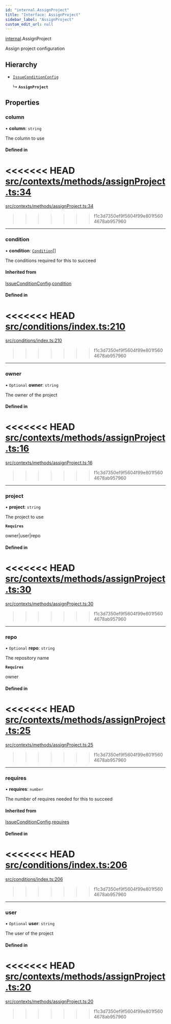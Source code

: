 ```yaml
---
id: "internal.AssignProject"
title: "Interface: AssignProject"
sidebar_label: "AssignProject"
custom_edit_url: null
---
```


<!-- @format -->

[internal](../modules/internal.md).AssignProject

Assign project configuration

## Hierarchy

- [`IssueConditionConfig`](IssueConditionConfig.md)

  ↳ **`AssignProject`**

## Properties

### column

• **column**: `string`

The column to use

#### Defined in

<<<<<<< HEAD
[src/contexts/methods/assignProject.ts:34](https://github.com/Resnovas/smartcloud/blob/b9e22a9/src/contexts/methods/assignProject.ts#L34)
=======
[src/contexts/methods/assignProject.ts:34](https://github.com/Resnovas/smartcloud/blob/b91f5b4/src/contexts/methods/assignProject.ts#L34)

> > > > > > > f1c3d7350ef9f5604f99e801f5604678ab957960

---

### condition

• **condition**: [`Condition`](../#condition)[]

The conditions required for this to succeed

#### Inherited from

[IssueConditionConfig](IssueConditionConfig.md).[condition](IssueConditionConfig.md#condition)

#### Defined in

<<<<<<< HEAD
[src/conditions/index.ts:210](https://github.com/Resnovas/smartcloud/blob/b9e22a9/src/conditions/index.ts#L210)
=======
[src/conditions/index.ts:210](https://github.com/Resnovas/smartcloud/blob/b91f5b4/src/conditions/index.ts#L210)

> > > > > > > f1c3d7350ef9f5604f99e801f5604678ab957960

---

### owner

• `Optional` **owner**: `string`

The owner of the project

#### Defined in

<<<<<<< HEAD
[src/contexts/methods/assignProject.ts:16](https://github.com/Resnovas/smartcloud/blob/b9e22a9/src/contexts/methods/assignProject.ts#L16)
=======
[src/contexts/methods/assignProject.ts:16](https://github.com/Resnovas/smartcloud/blob/b91f5b4/src/contexts/methods/assignProject.ts#L16)

> > > > > > > f1c3d7350ef9f5604f99e801f5604678ab957960

---

### project

• **project**: `string`

The project to use

**`Requires`**

owner|user|repo

#### Defined in

<<<<<<< HEAD
[src/contexts/methods/assignProject.ts:30](https://github.com/Resnovas/smartcloud/blob/b9e22a9/src/contexts/methods/assignProject.ts#L30)
=======
[src/contexts/methods/assignProject.ts:30](https://github.com/Resnovas/smartcloud/blob/b91f5b4/src/contexts/methods/assignProject.ts#L30)

> > > > > > > f1c3d7350ef9f5604f99e801f5604678ab957960

---

### repo

• `Optional` **repo**: `string`

The repository name

**`Requires`**

owner

#### Defined in

<<<<<<< HEAD
[src/contexts/methods/assignProject.ts:25](https://github.com/Resnovas/smartcloud/blob/b9e22a9/src/contexts/methods/assignProject.ts#L25)
=======
[src/contexts/methods/assignProject.ts:25](https://github.com/Resnovas/smartcloud/blob/b91f5b4/src/contexts/methods/assignProject.ts#L25)

> > > > > > > f1c3d7350ef9f5604f99e801f5604678ab957960

---

### requires

• **requires**: `number`

The number of requires needed for this to succeed

#### Inherited from

[IssueConditionConfig](IssueConditionConfig.md).[requires](IssueConditionConfig.md#requires)

#### Defined in

<<<<<<< HEAD
[src/conditions/index.ts:206](https://github.com/Resnovas/smartcloud/blob/b9e22a9/src/conditions/index.ts#L206)
=======
[src/conditions/index.ts:206](https://github.com/Resnovas/smartcloud/blob/b91f5b4/src/conditions/index.ts#L206)

> > > > > > > f1c3d7350ef9f5604f99e801f5604678ab957960

---

### user

• `Optional` **user**: `string`

The user of the project

#### Defined in

<<<<<<< HEAD
[src/contexts/methods/assignProject.ts:20](https://github.com/Resnovas/smartcloud/blob/b9e22a9/src/contexts/methods/assignProject.ts#L20)
=======
[src/contexts/methods/assignProject.ts:20](https://github.com/Resnovas/smartcloud/blob/b91f5b4/src/contexts/methods/assignProject.ts#L20)

> > > > > > > f1c3d7350ef9f5604f99e801f5604678ab957960
